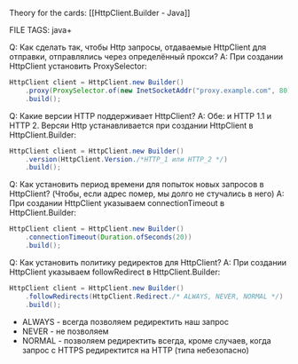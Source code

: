 
Theory for the cards: [[HttpClient.Builder - Java]]

FILE TAGS: java+

Q: Как сделать так, чтобы Http запросы, отдаваемые HttpClient для отправки, отправлялись через определённый прокси?
A: При создании HttpClient установить ProxySelector:
```java
HttpClient client = HttpClient.new Builder()
	.proxy(ProxySelector.of(new InetSocketAddr("proxy.example.com", 80)))
	.build();
```
<!--ID: 1758615118885-->


Q: Какие версии HTTP поддерживает HttpClient?
A: Обе: и HTTP 1.1 и HTTP 2. Версяи Http устанавливается при создании HttpClient в HttpClient.Builder:
```java
HttpClient client = HttpClient.new Builder()
	.version(HttpClient.Version./*HTTP_1 или HTTP_2 */)
	.build();
```
<!--ID: 1758615118907-->


Q: Как установить период времени для попыток новых запросов в HttpClient? (Чтобы, если адрес помер, мы долго не стучались в него)
A: При создании HttpClient указываем connectionTimeout в HttpClient.Builder:
```java
HttpClient client = HttpClient.new Builder()
	.connectionTimeout(Duration.ofSeconds(20))
	.build();
```
<!--ID: 1758615118912-->


Q: Как установить политику редиректов для HttpClient?
A: При создании HttpClient указываем followRedirect в HttpClient.Builder:
```java
HttpClient client = HttpClient.new Builder()
	.followRedirects(HttpClient.Redirect./* ALWAYS, NEVER, NORMAL */)
	.build();
```
- ALWAYS  - всегда позволяем редиректить наш запрос
- NEVER - не позволяем
- NORMAL - позволяем редиректить всегда, кроме случаев, когда запрос с HTTPS редиректится на HTTP (типа небезопасно)
<!--ID: 1758615118917-->
